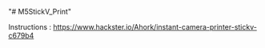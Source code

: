 "# M5StickV_Print" 

Instructions :
https://www.hackster.io/Ahork/instant-camera-printer-stickv-c679b4
